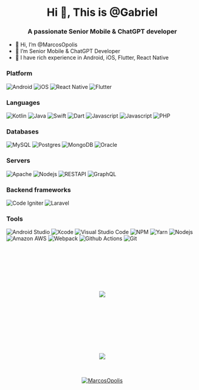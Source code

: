 <!--
<h1 align="center">Senior Mobile Developer</h1>
<h3 align="center">with AI Technology</h3>
-->

<h1 align="center">Hi 👋, This is @Gabriel</h1>
<h3 align="center">A passionate Senior Mobile & ChatGPT developer</h3>

- 👋 Hi, I’m @MarcosOpolis
- 👀 I’m Senior Mobile & ChatGPT Developer
- 🌱 I have rich experience in Android, iOS, Flutter, React Native


### Platform  

<span><img alt="Android" src="https://img.shields.io/badge/Android-3DDC84?style=for-the-badge&logo=android&logoColor=white"/>
<img alt="iOS" src="https://img.shields.io/badge/iOS-000000?style=for-the-badge&logo=ios&logoColor=white" />
<img alt="React Native" src="https://img.shields.io/badge/react_native-%2320232a.svg?style=for-the-badge&logo=react&logoColor=%2361DAFB" />
<img alt="Flutter" src="https://img.shields.io/badge/Flutter-%2302569B.svg?style=for-the-badge&logo=Flutter&logoColor=white"/>
</span>

### Languages  

<span>
<img alt="Kotlin" src="https://img.shields.io/badge/kotlin-%237F52FF.svg?style=for-the-badge&logo=kotlin&logoColor=white"/>
<img alt="Java" src="https://img.shields.io/badge/java-%23ED8B00.svg?style=for-the-badge&logo=java&logoColor=white"/>
<img alt="Swift" src="https://img.shields.io/badge/swift-F54A2A?style=for-the-badge&logo=swift&logoColor=white"/>
<img alt="Dart" src="https://img.shields.io/badge/dart-%230175C2.svg?style=for-the-badge&logo=dart&logoColor=white"/>
<img alt="Javascript" src="https://img.shields.io/badge/javascript-%23323330.svg?style=for-the-badge&logo=javascript&logoColor=%23F7DF1E"/>
<img alt="Javascript" src="https://img.shields.io/badge/typescript-%23007ACC.svg?style=for-the-badge&logo=typescript&logoColor=white"/>
<img alt="PHP" src="https://img.shields.io/badge/php-%23777BB4.svg?style=for-the-badge&logo=php&logoColor=white"/>
</span>
<!--
<span>
  <br>
<img alt="Python" src="https://img.shields.io/badge/python-3670A0?style=for-the-badge&logo=python&logoColor=ffdd54"/>
<img alt="Scala" src="https://img.shields.io/badge/scala-%23DC322F.svg?style=for-the-badge&logo=scala&logoColor=white"/>
<img alt="R" src="https://img.shields.io/badge/r-%23276DC3.svg?style=for-the-badge&logo=r&logoColor=white"/>
</span>
-->

### Databases    

<span><img alt="MySQL" src="https://img.shields.io/static/v1?style=for-the-badge&message=MySQL&color=4053D6&logo=MySQL&logoColor=FFFFFF&label="/>
<img alt="Postgres" src="https://img.shields.io/badge/postgres-%23316192.svg?&style=for-the-badge&logo=postgresql&logoColor=white"/>
<img alt="MongoDB" src="https://img.shields.io/badge/MongoDB-%234ea94b.svg?&style=for-the-badge&logo=mongodb&logoColor=white"/>
<img alt="Oracle" src="https://img.shields.io/static/v1?style=for-the-badge&message=OracleDB&color=CC2927&logo=Oracle&logoColor=FFFFFF&label="/></span>

### Servers

<span><img alt="Apache" src="https://img.shields.io/badge/apache-%23D42029.svg?style=for-the-badge&logo=apache&logoColor=white"/>
<img alt="Nodejs" src="https://img.shields.io/badge/node.js-6DA55F?style=for-the-badge&logo=node.js&logoColor=white"/>
<img alt="RESTAPI" src="https://img.shields.io/static/v1?style=for-the-badge&message=REST+API&color=005571&logo=RESTAPI&logoColor=FFFFFF&label="/>
<img alt="GraphQL" src="https://img.shields.io/badge/-GraphQL-E10098?style=for-the-badge&logo=graphql&logoColor=white"/>
</span>

### Backend frameworks

<span>
<!--  
<img alt="Android" src="https://img.shields.io/badge/Android-3DDC84?style=for-the-badge&logo=android&logoColor=white"/>
<img alt="iOS" src="https://img.shields.io/badge/iOS-000000?style=for-the-badge&logo=ios&logoColor=white" />
<img alt="React Native" src="https://img.shields.io/badge/react_native-%2320232a.svg?style=for-the-badge&logo=react&logoColor=%2361DAFB" />
<img alt="Flutter" src="https://img.shields.io/badge/Flutter-%2302569B.svg?style=for-the-badge&logo=Flutter&logoColor=white"/>
-->
<img alt="Code Igniter" src="https://img.shields.io/badge/CodeIgniter-%23EF4223.svg?style=for-the-badge&logo=codeIgniter&logoColor=white" />
<img alt="Laravel" src="https://img.shields.io/badge/laravel-%23FF2D20.svg?style=for-the-badge&logo=laravel&logoColor=white" />
</span>

<!--
<span>
  <br>
  <img alt="TensorFlow" src="https://img.shields.io/badge/TensorFlow-%23FF6F00.svg?style=for-the-badge&logo=TensorFlow&logoColor=white"/>
  <img alt="PyTorch" src="https://img.shields.io/badge/PyTorch-%23EE4C2C.svg?style=for-the-badge&logo=PyTorch&logoColor=white"/>
  <img alt="Keras" src="https://img.shields.io/badge/Keras-%23D00000.svg?style=for-the-badge&logo=Keras&logoColor=white"/>
</span>
 -->
### Tools

<span><img alt="Android Studio" src="https://img.shields.io/badge/Android%20Studio-3DDC84.svg?style=for-the-badge&logo=android-studio&logoColor=white" />
<img alt="Xcode" src="https://img.shields.io/badge/Xcode-007ACC?style=for-the-badge&logo=Xcode&logoColor=white" />
<img alt="Visual Studio Code" src="https://img.shields.io/badge/Visual%20Studio%20Code-0078d7.svg?style=for-the-badge&logo=visual-studio-code&logoColor=white" />
<img alt="NPM" src="https://img.shields.io/static/v1?style=for-the-badge&message=npm&color=CB3837&logo=npm&logoColor=FFFFFF&label=" />
<img alt="Yarn" src="https://img.shields.io/static/v1?style=for-the-badge&message=Yarn&color=2C8EBB&logo=Yarn&logoColor=FFFFFF&label=" />
<img alt="Nodejs" src="https://img.shields.io/static/v1?style=for-the-badge&message=Node.js&color=339933&logo=Node.js&logoColor=FFFFFF&label=" />
<img alt="Amazon AWS" src="https://img.shields.io/static/v1?style=for-the-badge&message=Amazon+AWS&color=232F3E&logo=Amazon+AWS&logoColor=FFFFFF&label=" />
<img alt="Webpack" src="https://img.shields.io/static/v1?style=for-the-badge&message=Webpack&color=222222&logo=Webpack&logoColor=8DD6F9&label=" />
<img alt="Github Actions" src="https://img.shields.io/static/v1?style=for-the-badge&message=GitHub+Actions&color=2088FF&logo=GitHub+Actions&logoColor=FFFFFF&label=" />
<img alt="Git" src="https://img.shields.io/static/v1?style=for-the-badge&message=Git&color=F05032&logo=Git&logoColor=FFFFFF&label=" /></span>


<div align="center">
  <a href="https://github.com/MarcosOpolis"  style="margin: 130px; display: block">  
    <img align="center" src="https://github-profile-trophy.vercel.app/?username=MarcosOpolis&theme=dark_lover"/>
  </a>
</div>

<div align="center" style="margin-top: 30px; display: block">
  <br>
  <a href="https://github.com/MarcosOpolis">
    <img align="center" src="https://github-readme-stats.vercel.app/api?username=MarcosOpolis&show_icons=true&theme=radical" />
  </a>
</div>

<div align="center" style="margin-top: 30px; display: block">
  <br>
  <a href="https://github.com/MarcosOpolis">
    <img align="center" src="https://streak-stats.demolab.com/?user=MarcosOpolis&theme=dark" alt="MarcosOpolis" />
  </a>
</div>
